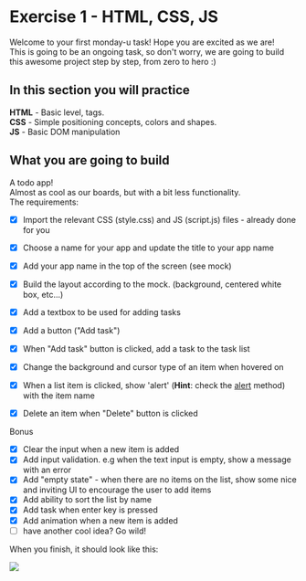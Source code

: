 # Exercise 1 - HTML, CSS, JS
Welcome to your first monday-u task! Hope you are excited as we are!  
This is going to be an ongoing task, so don't worry, we are going to build this awesome project step by step, from zero to hero :)


## In this section you will practice
**HTML** - Basic level, tags.  
**CSS** - Simple positioning concepts, colors and shapes.  
**JS** - Basic DOM manipulation  

## What you are going to build
A todo app!  
Almost as cool as our boards, but with a bit less functionality.  
The requirements:
- [x] Import the relevant CSS (style.css) and JS (script.js) files - already done for you
- [x] Choose a name for your app and update the title to your app name
- [x] Add your app name in the top of the screen (see mock)
- [x] Build the layout according to the mock. (background, centered white box, etc...)
- [x] Add a textbox to be used for adding tasks
- [x] Add a button ("Add task")
- [x] When "Add task" button is clicked, add a task to the task list
- [x] Change the background and cursor type of an item when hovered on
- [x] When a list item is clicked, show 'alert' (**Hint**: check the [alert](https://developer.mozilla.org/en-US/docs/Web/API/Window/alert) method) with the item name
- [x] Delete an item when "Delete" button is clicked


Bonus
- [x] Clear the input when a new item is added
- [x] Add input validation. e.g when the text input is empty, show a message with an error
- [x] Add "empty state" - when there are no items on the list, show some nice and inviting UI to encourage the user to add items
- [x] Add ability to sort the list by name
- [x] Add task when enter key is pressed
- [x] Add animation when a new item is added
- [ ] have another cool idea? Go wild! 

When you finish, it should look like this:

![](https://res.cloudinary.com/practicaldev/image/fetch/s--pyyuGSZ9--/c_imagga_scale,f_auto,fl_progressive,h_420,q_auto,w_1000/https://dev-to-uploads.s3.amazonaws.com/i/o96lsrld21tk232kidu4.png)